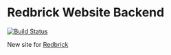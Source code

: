 # Redbrick Website Backend

[![Build Status](https://travis-ci.org/redbrick/website.svg?branch=master)](https://travis-ci.org/redbrick/website)

New site for [Redbrick](http://redbrick.dcu.ie)
